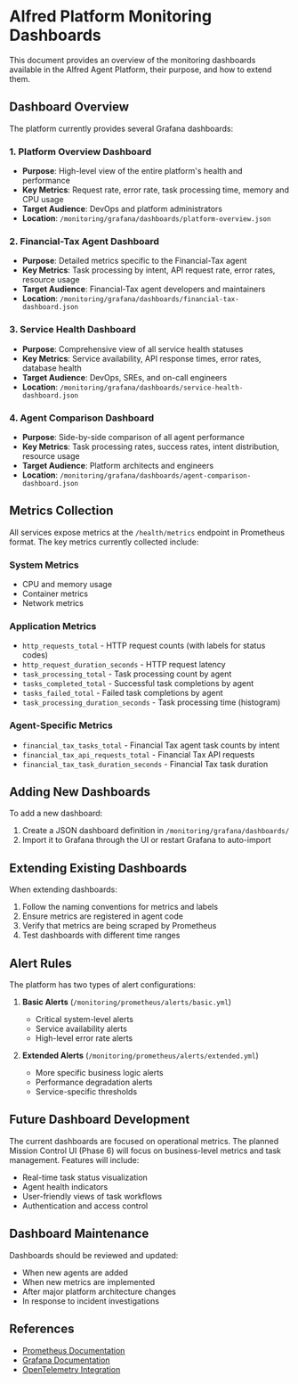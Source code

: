 # Alfred Platform Monitoring Dashboards

This document provides an overview of the monitoring dashboards available in the Alfred Agent Platform, their purpose, and how to extend them.

## Dashboard Overview

The platform currently provides several Grafana dashboards:

### 1. Platform Overview Dashboard
- **Purpose**: High-level view of the entire platform's health and performance
- **Key Metrics**: Request rate, error rate, task processing time, memory and CPU usage
- **Target Audience**: DevOps and platform administrators
- **Location**: `/monitoring/grafana/dashboards/platform-overview.json`

### 2. Financial-Tax Agent Dashboard
- **Purpose**: Detailed metrics specific to the Financial-Tax agent
- **Key Metrics**: Task processing by intent, API request rate, error rates, resource usage
- **Target Audience**: Financial-Tax agent developers and maintainers
- **Location**: `/monitoring/grafana/dashboards/financial-tax-dashboard.json`

### 3. Service Health Dashboard
- **Purpose**: Comprehensive view of all service health statuses
- **Key Metrics**: Service availability, API response times, error rates, database health
- **Target Audience**: DevOps, SREs, and on-call engineers
- **Location**: `/monitoring/grafana/dashboards/service-health-dashboard.json`

### 4. Agent Comparison Dashboard
- **Purpose**: Side-by-side comparison of all agent performance
- **Key Metrics**: Task processing rates, success rates, intent distribution, resource usage
- **Target Audience**: Platform architects and engineers
- **Location**: `/monitoring/grafana/dashboards/agent-comparison-dashboard.json`

## Metrics Collection

All services expose metrics at the `/health/metrics` endpoint in Prometheus format. The key metrics currently collected include:

### System Metrics
- CPU and memory usage
- Container metrics
- Network metrics

### Application Metrics
- `http_requests_total` - HTTP request counts (with labels for status codes)
- `http_request_duration_seconds` - HTTP request latency
- `task_processing_total` - Task processing count by agent
- `tasks_completed_total` - Successful task completions by agent
- `tasks_failed_total` - Failed task completions by agent
- `task_processing_duration_seconds` - Task processing time (histogram)

### Agent-Specific Metrics
- `financial_tax_tasks_total` - Financial Tax agent task counts by intent
- `financial_tax_api_requests_total` - Financial Tax API requests
- `financial_tax_task_duration_seconds` - Financial Tax task duration

## Adding New Dashboards

To add a new dashboard:

1. Create a JSON dashboard definition in `/monitoring/grafana/dashboards/`
2. Import it to Grafana through the UI or restart Grafana to auto-import

## Extending Existing Dashboards

When extending dashboards:

1. Follow the naming conventions for metrics and labels
2. Ensure metrics are registered in agent code
3. Verify that metrics are being scraped by Prometheus
4. Test dashboards with different time ranges

## Alert Rules

The platform has two types of alert configurations:

1. **Basic Alerts** (`/monitoring/prometheus/alerts/basic.yml`)
   - Critical system-level alerts
   - Service availability alerts
   - High-level error rate alerts

2. **Extended Alerts** (`/monitoring/prometheus/alerts/extended.yml`)
   - More specific business logic alerts
   - Performance degradation alerts
   - Service-specific thresholds

## Future Dashboard Development

The current dashboards are focused on operational metrics. The planned Mission Control UI (Phase 6) will focus on business-level metrics and task management. Features will include:

- Real-time task status visualization
- Agent health indicators
- User-friendly views of task workflows
- Authentication and access control

## Dashboard Maintenance

Dashboards should be reviewed and updated:

- When new agents are added
- When new metrics are implemented
- After major platform architecture changes
- In response to incident investigations

## References

- [Prometheus Documentation](https://prometheus.io/docs/introduction/overview/)
- [Grafana Documentation](https://grafana.com/docs/)
- [OpenTelemetry Integration](https://opentelemetry.io/)
